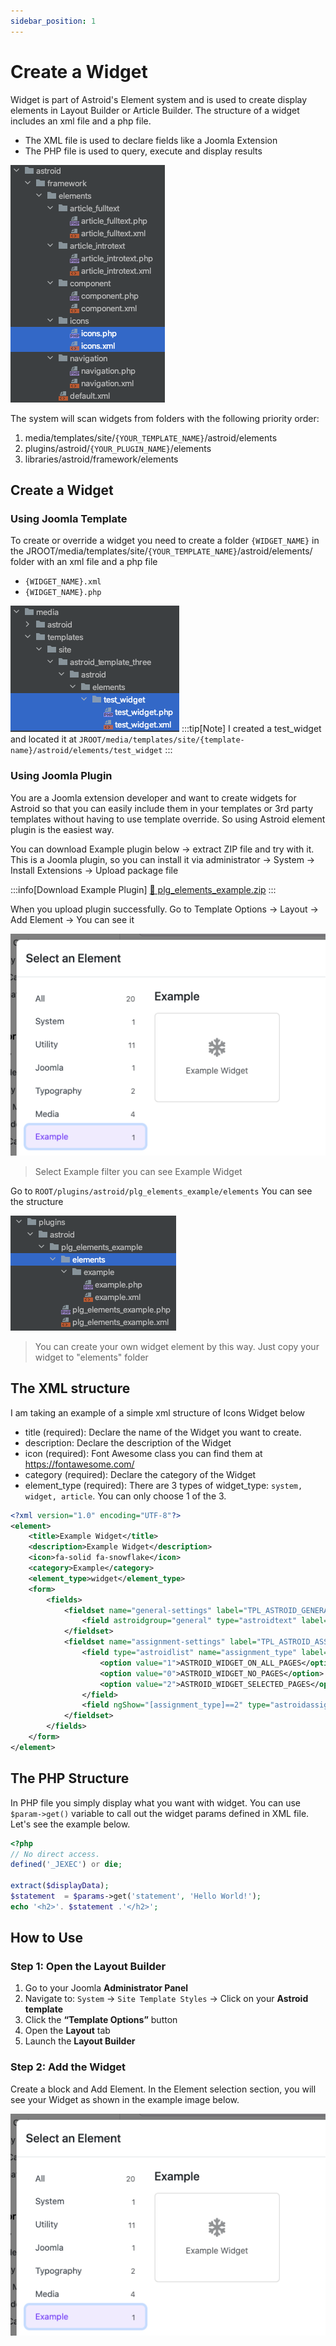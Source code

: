```yaml
---
sidebar_position: 1
---
```


# Create a Widget

Widget is part of Astroid's Element system and is used to create display elements in Layout Builder or Article Builder. The structure of a widget includes an xml file and a php file.

* The XML file is used to declare fields like a Joomla Extension
* The PHP file is used to query, execute and display results

![widget-local.png](../../static/img/developer-guilds/widget-local.png)

The system will scan widgets from folders with the following priority order:

1. media/templates/site/`{YOUR_TEMPLATE_NAME}`/astroid/elements
2. plugins/astroid/`{YOUR_PLUGIN_NAME}`/elements
3. libraries/astroid/framework/elements

## Create a Widget 

### Using Joomla Template

To create or override a widget you need to create a folder `{WIDGET_NAME}` in the JROOT/media/templates/site/`{YOUR_TEMPLATE_NAME}`/astroid/elements/ folder with an xml file and a php file

* `{WIDGET_NAME}.xml`
* `{WIDGET_NAME}.php`

![widget-files.png](../../static/img/developer-guilds/widget-files.png)
:::tip[Note]
I created a test_widget and located it at `JROOT/media/templates/site/{template-name}/astroid/elements/test_widget`
:::

### Using Joomla Plugin

You are a Joomla extension developer and want to create widgets for Astroid so that you can easily include them in your templates or 3rd party templates without having to use template override. So using Astroid element plugin is the easiest way.

You can download Example plugin below → extract ZIP file and try with it. This is a Joomla plugin, so you can install it via administrator → System → Install Extensions → Upload package file

:::info[Download Example Plugin]
[💾 plg_elements_example.zip](../../static/files/plg_elements_example.zip)
:::

When you upload plugin successfully. Go to Template Options → Layout → Add Element → You can see it

![select-example-widget.png](../../static/img/developer-guilds/select-example-widget.png)
> Select Example filter you can see Example Widget

Go to `ROOT/plugins/astroid/plg_elements_example/elements` You can see the structure

![plg_element_structure.png](../../static/img/developer-guilds/plg_element_structure.png)

> You can create your own widget element by this way. Just copy your widget to "elements" folder

## The XML structure

I am taking an example of a simple xml structure of Icons Widget below

* title (required): Declare the name of the Widget you want to create.
* description: Declare the description of the Widget
* icon (required): Font Awesome class you can find them at https://fontawesome.com/
* category (required): Declare the category of the Widget
* element_type (required): There are 3 types of widget_type: `system, widget, article`. You can only choose 1 of the 3.

```xml
<?xml version="1.0" encoding="UTF-8"?>
<element>
    <title>Example Widget</title>
    <description>Example Widget</description>
    <icon>fa-solid fa-snowflake</icon>
    <category>Example</category>
    <element_type>widget</element_type>
    <form>
        <fields>
            <fieldset name="general-settings" label="TPL_ASTROID_GENERAL_SETTINGS_LABEL" addfieldpath="/libraries/astroid/framework/fields">
                <field astroidgroup="general" type="astroidtext" label="Say Hi" name="statement"/>
            </fieldset>
            <fieldset name="assignment-settings" label="TPL_ASTROID_ASSIGNMENT_SETTINGS_LABEL" addfieldpath="/libraries/astroid/framework/fields" articleData="false">
                <field type="astroidlist" name="assignment_type" label="ASTROID_WIDGET_ASSIGN" default="1">
                    <option value="1">ASTROID_WIDGET_ON_ALL_PAGES</option>
                    <option value="0">ASTROID_WIDGET_NO_PAGES</option>
                    <option value="2">ASTROID_WIDGET_SELECTED_PAGES</option>
                </field>
                <field ngShow="[assignment_type]==2" type="astroidassignment" label="ASTROID_ASSIGN_TO_MENU_ITEM" name="assignment"/>
            </fieldset>
        </fields>
    </form>
</element>
```

## The PHP Structure

In PHP file you simply display what you want with widget. You can use `$param->get()` variable to call out the widget params defined in XML file. Let's see the example below.

```php
<?php
// No direct access.
defined('_JEXEC') or die;

extract($displayData);
$statement  = $params->get('statement', 'Hello World!');
echo '<h2>'. $statement .'</h2>';
```

## How to Use

### Step 1: Open the Layout Builder
1. Go to your Joomla **Administrator Panel**
2. Navigate to: `System` → `Site Template Styles` → Click on your **Astroid template**
3. Click the **“Template Options”** button
4. Open the **Layout** tab
5. Launch the **Layout Builder**

### Step 2: Add the Widget
Create a block and Add Element. In the Element selection section, you will see your Widget as shown in the example image below.

![select-example-widget.png](../../static/img/developer-guilds/select-example-widget.png)
